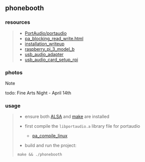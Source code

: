 ## **phonebooth**

### resources
>- [PortAudio/portaudio](https://github.com/PortAudio/portaudio)
>- [pa_blocking_read_write.html](https://portaudio.com/docs/v19-doxydocs/blocking_read_write.html)
>- [installation_writeup](https://docs.google.com/document/d/1XouO8o9H_l_IDd2_Z0JVcL264ybqdvaisL009b8jgXM)
>- [raspberry_pi_3_model_b](https://www.adafruit.com/product/3055)
>- [usb_audio_adapter](https://www.adafruit.com/product/1475)
>- [usb_audio_card_setup_rpi](https://learn.adafruit.com/usb-audio-cards-with-a-raspberry-pi)

### photos
>[!Note]
>todo: Fine Arts Night - April 14th

### usage
>- ensure both [ALSA](https://www.alsa-project.org/wiki/Main_Page) and [make](https://www.gnu.org/software/make/manual/make.html) are installed
>
>- first compile the `libportaudio.a` library file for portaudio
  >    - [pa_compile_linux](https://portaudio.com/docs/v19-doxydocs/compile_linux.html)
>
>- build and run the project:
>```
>make && ./phonebooth
>```
